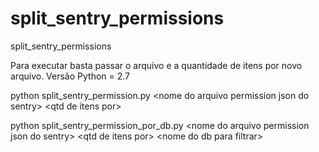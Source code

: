 # split_sentry_permissions
split_sentry_permissions

Para executar basta passar o arquivo e a quantidade de itens por novo arquivo.
Versão Python = 2.7

python split_sentry_permission.py \<nome do arquivo permission json do sentry\> \<qtd de itens por\>

python split_sentry_permission_por_db.py \<nome do arquivo permission json do sentry\> \<qtd de itens por\> \<nome do db para filtrar\>
